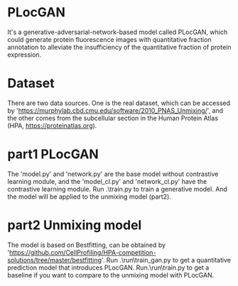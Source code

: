 # PLocGAN
It's a generative-adversarial-network-based model called PLocGAN, which could generate protein fluorescence images with quantitative fraction annotation to alleviate the insufficiency of the quantitative fraction of protein expression.
# Dataset
There are two data sources. One is the real dataset, which can be accessed by 'https://murphylab.cbd.cmu.edu/software/2010_PNAS_Unmixing/', and the other comes from the subcellular section in the Human Protein Atlas (HPA, https://proteinatlas.org).
# part1 PLocGAN
The 'model.py' and 'network.py' are the base model without contrastive learning module, and the 'model_cl.py' and 'network_cl.py' have the contrastive learning module. Run .\train.py to train a generative model. And the model will be applied to the unmixing model (part2).
# part2 Unmixing model
The model is based on Bestfitting, can be obtained by 'https://github.com/CellProfiling/HPA-competition-solutions/tree/master/bestfitting'. Run .\run\train_gan.py to get a quantitative prediction model that introduces PLocGAN. Run.\run\train.py to get a baseline if you want to compare to the unmixing model with PLocGAN.
